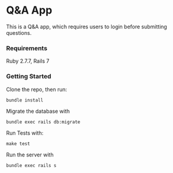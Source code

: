 # Q&A App

This is a Q&A app, which requires users to login before submitting questions.


### Requirements
Ruby 2.7.7, Rails 7


### Getting Started

Clone the repo, then run:

```
bundle install
```


Migrate the database with

```
bundle exec rails db:migrate

```

Run Tests with:
```
make test
```

Run the server with
```
bundle exec rails s
```


